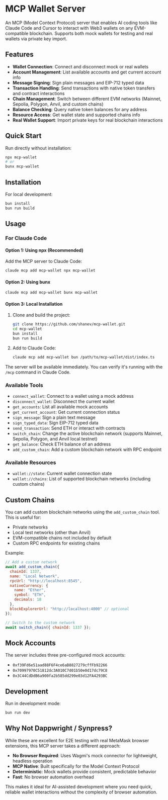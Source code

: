# MCP Wallet Server

An MCP (Model Context Protocol) server that enables AI coding tools like Claude Code and Cursor to interact with Web3 wallets on any EVM-compatible blockchain. Supports both mock wallets for testing and real wallets via private key import.

## Features

- **Wallet Connection**: Connect and disconnect mock or real wallets
- **Account Management**: List available accounts and get current account info
- **Message Signing**: Sign plain messages and EIP-712 typed data
- **Transaction Handling**: Send transactions with native token transfers and contract interactions
- **Chain Management**: Switch between different EVM networks (Mainnet, Sepolia, Polygon, Anvil, and custom chains)
- **Balance Checking**: Query native token balances for any address
- **Resource Access**: Get wallet state and supported chains info
- **Real Wallet Support**: Import private keys for real blockchain interactions

## Quick Start

Run directly without installation:

```bash
npx mcp-wallet
# or
bunx mcp-wallet
```

## Installation

For local development:

```bash
bun install
bun run build
```

## Usage

### For Claude Code

#### Option 1: Using npx (Recommended)

Add the MCP server to Claude Code:
```bash
claude mcp add mcp-wallet npx mcp-wallet
```

#### Option 2: Using bunx

```bash
claude mcp add mcp-wallet bunx mcp-wallet
```

#### Option 3: Local Installation

1. Clone and build the project:
   ```bash
   git clone https://github.com/shanev/mcp-wallet.git
   cd mcp-wallet
   bun install
   bun run build
   ```

2. Add to Claude Code:
   ```bash
   claude mcp add mcp-wallet bun /path/to/mcp-wallet/dist/index.ts
   ```

The server will be available immediately. You can verify it's running with the `/mcp` command in Claude Code.

### Available Tools

- `connect_wallet`: Connect to a wallet using a mock address
- `disconnect_wallet`: Disconnect the current wallet
- `get_accounts`: List all available mock accounts
- `get_current_account`: Get current connection status
- `sign_message`: Sign a plain text message
- `sign_typed_data`: Sign EIP-712 typed data
- `send_transaction`: Send ETH or interact with contracts
- `switch_chain`: Change the active blockchain network (supports Mainnet, Sepolia, Polygon, and Anvil local testnet)
- `get_balance`: Check ETH balance of an address
- `add_custom_chain`: Add a custom blockchain network with RPC endpoint

### Available Resources

- `wallet://state`: Current wallet connection state
- `wallet://chains`: List of supported blockchain networks (including custom chains)

## Custom Chains

You can add custom blockchain networks using the `add_custom_chain` tool. This is useful for:
- Private networks
- Local test networks (other than Anvil)
- EVM-compatible chains not included by default
- Custom RPC endpoints for existing chains

Example:
```javascript
// Add a custom network
await add_custom_chain({
  chainId: 1337,
  name: "Local Network",
  rpcUrl: "http://localhost:8545",
  nativeCurrency: {
    name: "Ether",
    symbol: "ETH",
    decimals: 18
  },
  blockExplorerUrl: "http://localhost:4000" // optional
});

// Switch to the custom network
await switch_chain({ chainId: 1337 });
```

## Mock Accounts

The server includes three pre-configured mock accounts:
- `0xf39Fd6e51aad88F6F4ce6aB8827279cffFb92266`
- `0x70997970C51812dc3A010C7d01b50e0d17dc79C8`
- `0x3C44CdDdB6a900fa2b585dd299e03d12FA4293BC`

## Development

Run in development mode:
```bash
bun run dev
```

## Why Not Dappwright / Synpress?

While these are excellent for E2E testing with real MetaMask browser extensions, this MCP server takes a different approach:

- **No Browser Required**: Uses Wagmi's mock connector for lightweight, headless operation
- **MCP Native**: Built specifically for the Model Context Protocol
- **Deterministic**: Mock wallets provide consistent, predictable behavior
- **Fast**: No browser automation overhead

This makes it ideal for AI-assisted development where you need quick, reliable wallet interactions without the complexity of browser automation.
